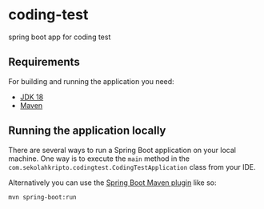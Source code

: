 # coding-test
spring boot app for coding test 
## Requirements

For building and running the application you need:
- [JDK 18](https://www.oracle.com/java/technologies/downloads/#java18)
- [Maven](https://maven.apache.org)

## Running the application locally

There are several ways to run a Spring Boot application on your local machine. One way is to execute the `main` method in the `com.sekolahkripto.codingtest.CodingTestApplication` class from your IDE.

Alternatively you can use the [Spring Boot Maven plugin](https://docs.spring.io/spring-boot/docs/current/reference/html/build-tool-plugins-maven-plugin.html) like so:

```shell
mvn spring-boot:run
```
